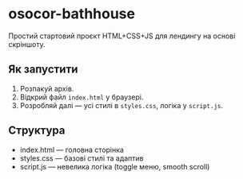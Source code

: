 
# osocor-bathhouse

Простий стартовий проєкт HTML+CSS+JS для лендингу на основі скріншоту.

## Як запустити
1. Розпакуй архів.
2. Відкрий файл `index.html` у браузері.
3. Розробляй далі — усі стилі в `styles.css`, логіка у `script.js`.

## Структура
- index.html — головна сторінка
- styles.css — базові стилі та адаптив
- script.js — невелика логіка (toggle меню, smooth scroll)
